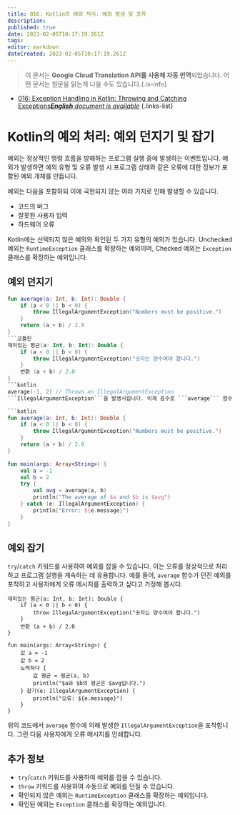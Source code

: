 ```yaml
---
title: 016: Kotlin의 예외 처리: 예외 발생 및 포착
description: 
published: true
date: 2023-02-05T10:17:19.261Z
tags: 
editor: markdown
dateCreated: 2023-02-05T10:17:19.261Z
---
```


> 이 문서는 **Google Cloud Translation API를 사용해 자동 번역**되었습니다.
어떤 문서는 원문을 읽는게 나을 수도 있습니다.{.is-info}



- [016: Exception Handling in Kotlin: Throwing and Catching Exceptions***English** document is available*](/en/Knowledge-base/Kotlin/Learning/016-exception-handling-in-kotlin-throwing-and-catching-exceptions)
{.links-list}


# Kotlin의 예외 처리: 예외 던지기 및 잡기

예외는 정상적인 명령 흐름을 방해하는 프로그램 실행 중에 발생하는 이벤트입니다. 예외가 발생하면 예외 유형 및 오류 발생 시 프로그램 상태와 같은 오류에 대한 정보가 포함된 예외 개체를 만듭니다.

예외는 다음을 포함하되 이에 국한되지 않는 여러 가지로 인해 발생할 수 있습니다.

- 코드의 버그
- 잘못된 사용자 입력
- 하드웨어 오류

Kotlin에는 선택되지 않은 예외와 확인된 두 가지 유형의 예외가 있습니다. Unchecked 예외는 ```RuntimeException``` 클래스를 확장하는 예외이며, Checked 예외는 ```Exception``` 클래스를 확장하는 예외입니다.

## 예외 던지기

```kotlin
fun average(a: Int, b: Int): Double {
    if (a < 0 || b < 0) {
        throw IllegalArgumentException("Numbers must be positive.")
    }
    return (a + b) / 2.0
}
```코틀린
재미있는 평균(a: Int, b: Int): Double {
    if (a < 0 || b < 0) {
        throw IllegalArgumentException("숫자는 양수여야 합니다.")
    }
    반환 (a + b) / 2.0
}
```kotlin
average(-1, 2) // Throws an IllegalArgumentException
```IllegalArgumentException```을 발생시킵니다. 이제 음수로 ```average``` 함수를 호출하려고 하면 예외가 발생하고 프로그램이 중단됩니다.

```kotlin
fun average(a: Int, b: Int): Double {
    if (a < 0 || b < 0) {
        throw IllegalArgumentException("Numbers must be positive.")
    }
    return (a + b) / 2.0
}

fun main(args: Array<String>) {
    val a = -1
    val b = 2
    try {
        val avg = average(a, b)
        println("The average of $a and $b is $avg")
    } catch (e: IllegalArgumentException) {
        println("Error: ${e.message}")
    }
}
```

## 예외 잡기

```try```/```catch``` 키워드를 사용하여 예외를 잡을 수 있습니다. 이는 오류를 정상적으로 처리하고 프로그램 실행을 계속하는 데 유용합니다. 예를 들어, ```average``` 함수가 던진 예외를 포착하고 사용자에게 오류 메시지를 출력하고 싶다고 가정해 봅시다.

```코틀린
재미있는 평균(a: Int, b: Int): Double {
    if (a < 0 || b < 0) {
        throw IllegalArgumentException("숫자는 양수여야 합니다.")
    }
    반환 (a + b) / 2.0
}

fun main(args: Array<String>) {
    값 a = -1
    값 b = 2
    노력하다 {
        값 평균 = 평균(a, b)
        println("$a와 $b의 평균은 $avg입니다.")
    } 잡기(e: IllegalArgumentException) {
        println("오류: ${e.message}")
    }
}
```

위의 코드에서 ```average``` 함수에 의해 발생한 ```IllegalArgumentException```을 포착합니다. 그런 다음 사용자에게 오류 메시지를 인쇄합니다.

## 추가 정보

- ```try```/```catch``` 키워드를 사용하여 예외를 잡을 수 있습니다.
- ```throw``` 키워드를 사용하여 수동으로 예외를 던질 수 있습니다.
- 확인되지 않은 예외는 ```RuntimeException``` 클래스를 확장하는 예외입니다.
- 확인된 예외는 ```Exception``` 클래스를 확장하는 예외입니다.